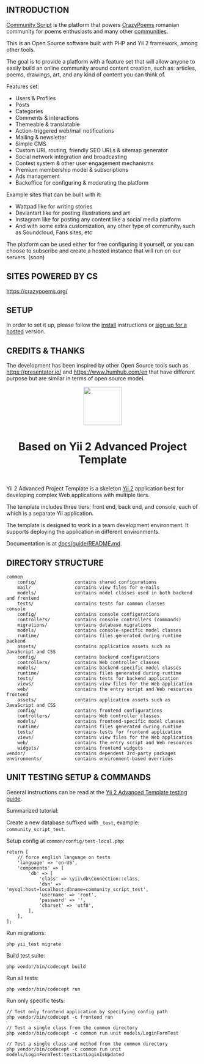 INTRODUCTION
-------------------

[Community Script](https://communityscript.org/) is the platform that powers 
[CrazyPoems](https://crazypoems.org/) romanian community for poems enthusiasts and 
many other [communities](https://communityscript.org/network).

This is an Open Source software built with PHP and Yii 2 framework, among other tools.

The goal is to provide a platform with a feature set that will allow anyone to 
easily build an online community around content creation, such as: articles, 
poems, drawings, art, and any kind of content you can think of.

Features set:  

- Users & Profiles
- Posts
- Categories
- Comments & interactions
- Themeable & translatable
- Action-triggered web/mail notifications
- Mailing & newsletter
- Simple CMS
- Custom URL routing, friendly SEO URLs & sitemap generator
- Social network integration and broadcasting
- Contest system & other user engagement mechanisms
- Premium membership model & subscriptions
- Ads management
- Backoffice for configuring & moderating the platform

Example sites that can be built with it:  

- Wattpad like for writing stories
- Deviantart like for posting illustrations and art
- Instagram like for posting any content like a social media platform
- And with some extra customization, any other type of community, such as Soundcloud, Fans sites, etc

The platform can be used either for free configuring it yourself, or you can choose 
to subscribe and create a hosted instance that will run on our servers. (soon)

SITES POWERED BY CS
-------------------

https://crazypoems.org/

SETUP
-------------------

In order to set it up, please follow the [install](docs/guide/INSTALL.md) instructions 
or [sign up for a hosted](https://communityscript.org/hosted) version.

CREDITS & THANKS
-------------------

The development has been inspired by other Open Source tools such as 
https://presentator.io/ and https://www.humhub.com/en that have different purpose 
but are similar in terms of open source model.

<p align="center">
    <a href="https://github.com/yiisoft" target="_blank">
        <img src="https://avatars0.githubusercontent.com/u/993323" height="100px">
    </a>
    <h1 align="center">Based on Yii 2 Advanced Project Template</h1>
    <br>
</p>

Yii 2 Advanced Project Template is a skeleton [Yii 2](http://www.yiiframework.com/) application best for
developing complex Web applications with multiple tiers.

The template includes three tiers: front end, back end, and console, each of which
is a separate Yii application.

The template is designed to work in a team development environment. It supports
deploying the application in different environments.

Documentation is at [docs/guide/README.md](https://github.com/yiisoft/yii2-app-advanced/blob/master/docs/guide/README.md).

DIRECTORY STRUCTURE
-------------------

```
common
    config/              contains shared configurations
    mail/                contains view files for e-mails
    models/              contains model classes used in both backend and frontend
    tests/               contains tests for common classes    
console
    config/              contains console configurations
    controllers/         contains console controllers (commands)
    migrations/          contains database migrations
    models/              contains console-specific model classes
    runtime/             contains files generated during runtime
backend
    assets/              contains application assets such as JavaScript and CSS
    config/              contains backend configurations
    controllers/         contains Web controller classes
    models/              contains backend-specific model classes
    runtime/             contains files generated during runtime
    tests/               contains tests for backend application    
    views/               contains view files for the Web application
    web/                 contains the entry script and Web resources
frontend
    assets/              contains application assets such as JavaScript and CSS
    config/              contains frontend configurations
    controllers/         contains Web controller classes
    models/              contains frontend-specific model classes
    runtime/             contains files generated during runtime
    tests/               contains tests for frontend application
    views/               contains view files for the Web application
    web/                 contains the entry script and Web resources
    widgets/             contains frontend widgets
vendor/                  contains dependent 3rd-party packages
environments/            contains environment-based overrides
```

UNIT TESTING SETUP & COMMANDS
-------------------

General instructions can be read at the [Yii 2 Advanced Template testing guide](https://github.com/yiisoft/yii2-app-advanced/blob/master/docs/guide/start-testing.md).

Summarized tutorial:  

Create a new database suffixed with `_test`, example: `community_script_test`.

Setup config at `common/config/test-local.php`:  

```
return [
    // force english language on tests
    'language' => 'en-US',
    'components' => [
        'db' => [
            'class' => \yii\db\Connection::class,
            'dsn' => 'mysql:host=localhost;dbname=community_script_test',
            'username' => 'root',
            'password' => '',
            'charset' => 'utf8',
        ],
    ],
];
```

Run migrations:  

```
php yii_test migrate
```

Build test suite:  

```
php vendor/bin/codecept build
```

Run all tests:  

```
php vendor/bin/codecept run
```

Run only specific tests:  

```
// Test only frontend application by specifying config path
php vendor/bin/codecept -c frontend run

// Test a single class from the common directory
php vendor/bin/codecept -c common run unit models/LoginFormTest

// Test a single class and method from the common directory
php vendor/bin/codecept -c common run unit models/LoginFormTest:testLastLoginIsUpdated
```